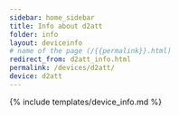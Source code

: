 ```yaml
---
sidebar: home_sidebar
title: Info about d2att
folder: info
layout: deviceinfo
# name of the page (/{{permalink}}.html)
redirect_from: d2att_info.html
permalink: /devices/d2att/
device: d2att
---
```

{% include templates/device_info.md %}
